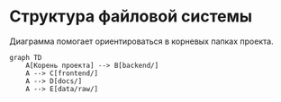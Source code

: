 # Структура файловой системы

Диаграмма помогает ориентироваться в корневых папках проекта.

```mermaid
graph TD
    A[Корень проекта] --> B[backend/]
    A --> C[frontend/]
    A --> D[docs/]
    A --> E[data/raw/]
```

